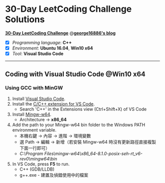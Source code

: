 # 30-Day LeetCoding Challenge Solutions

[**30-Day LeetCoding Challenge**](https://george16886.gitlab.io/categories/LeetCode/30-Day-LeetCoding-Challenge/) @[**george16886's blog**](https://george16886.gitlab.io)

* [x] *Programming language*: **C++**
* [x] *Environment*: **Ubuntu 16.04**, **Win10 x64**
* [x] *Tool*: **Visual Studio Code** 

---

## Coding with Visual Studio Code @Win10 x64

### Using GCC with MinGW

1. Install [Visual Studio Code](https://code.visualstudio.com/download).
2. Install the [C/C++ extension for VS Code](https://marketplace.visualstudio.com/items?itemName=ms-vscode.cpptools).
   - Search 'C++' in the Extensions view (Ctrl+Shift+X) of VS Code 
3. Install [Mingw-w64](https://sourceforge.net/projects/mingw-w64/files/Toolchains%20targetting%20Win32/Personal%20Builds/mingw-builds/installer/mingw-w64-install.exe/download).
   - Architecture -> **x86_64**
4. Add the path to your Mingw-w64 bin folder to the Windows PATH environment variable.
   - 本機右鍵 -> 內容 -> 進階 -> 環境變數
   - 選 Path -> 編輯 -> 新增（若安裝 Mingw-w64 時沒有更新路徑直接複製下面一行即可）
   - *C:\Program Files\mingw-w64\x86_64-8.1.0-posix-seh-rt_v6-rev0\mingw64\bin*
5. In VS Code, press **F5** to run.
   - C++ (GDB/LLDB)
   - g++.exe - 建置及偵錯使用中的檔案

